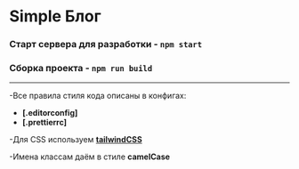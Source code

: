 # **Simple Блог**

### Старт сервера для разработки - **`npm start`**

### Сборка проекта - **`npm run build`**

---

-Все правила стиля кода описаны в конфигах:

-  **[.editorconfig]**
-  **[.prettierrc]**

-Для CSS используем **[tailwindCSS](https://tailwindcss.com/)**

-Имена классам даём в стиле **camelCase**
